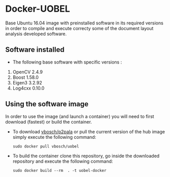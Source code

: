 # Docker-UOBEL

Base Ubuntu 16.04 image with preinstalled software in its required versions in order to compile
and execute correcty some of the document layout analysis developed software. 

## Software installed

- The following base software with specific versions : 

1. OpenCV 2.4.9 
2. Boost 1.58.0
3. Eigen3 3.2.92
4. Log4cxx 0.10.0

## Using the software image

In order to use the image (and launch a container)  you will need to first download (fastest) or build the container. 

* To download [vbosch/p2pala](https://hub.docker.com/r/vbosch/uobel) or pull the current version of the hub image simply execute the following command:
	```
	sudo docker pull vbosch/uobel
	```
* To build the container clone this repository, go inside the downloaded repository and execute the following command: 
	```
	sudo docker build --rm  . -t uobel-docker
	```